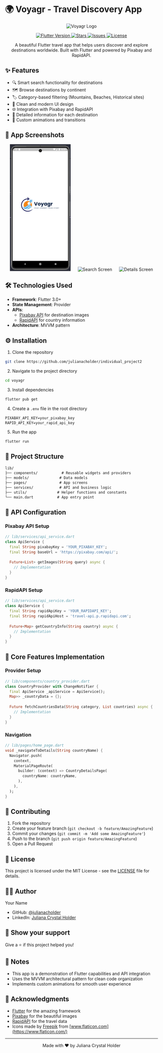 # 🌍 Voyagr - Travel Discovery App

<p align="center">
  <img src="assets/images/voyagr.png" alt="Voyagr Logo" width="200"/>
</p>

<p align="center">
  <a href="https://flutter.dev/">
    <img src="https://img.shields.io/badge/Flutter-3.0+-02569B?logo=flutter" alt="Flutter Version">
  </a>
  <a href="https://github.com/julianacholder/voyagr/stargazers">
    <img src="https://img.shields.io/github/stars/julianacholder/voyagr" alt="Stars">
  </a>
  <a href="https://github.com/julianacholder/voyagr/issues">
    <img src="https://img.shields.io/github/issues/julianacholder/voyagr" alt="Issues">
  </a>
  <a href="LICENSE">
    <img src="https://img.shields.io/github/license/julianacholder/voyagr" alt="License">
  </a>
</p>

<p align="center">
  A beautiful Flutter travel app that helps users discover and explore destinations worldwide. Built with Flutter and powered by Pixabay and RapidAPI.
</p>

## ✨ Features

- 🔍 Smart search functionality for destinations
- 🗺️ Browse destinations by continent
- 🏷️ Category-based filtering (Mountains, Beaches, Historical sites)
- 📱 Clean and modern UI design
- 🌐 Integration with Pixabay and RapidAPI
- 📄 Detailed information for each destination
- 🎨 Custom animations and transitions

## 📱 App Screenshots

<p align="center">
  <img src="/voyagr/assets/images/screenshots/loading.png" width="200" alt="Home Screen"/>
  &nbsp;&nbsp;&nbsp;&nbsp;
  <img src="screenshots/search.png" width="200" alt="Search Screen"/>
  &nbsp;&nbsp;&nbsp;&nbsp;
  <img src="screenshots/details.png" width="200" alt="Details Screen"/>
</p>


## 🛠️ Technologies Used

- **Framework**: Flutter 3.0+
- **State Management**: Provider
- **APIs**: 
  - [Pixabay API](https://pixabay.com/) for destination images
  - [RapidAPI](https://rapidapi.com/) for country information
- **Architecture**: MVVM pattern

## ⚙️ Installation

1. Clone the repository
```bash
git clone https://github.com/julianacholder/individual_project2
```

2. Navigate to the project directory
```bash
cd voyagr
```

3. Install dependencies
```bash
flutter pub get
```

4. Create a `.env` file in the root directory
```env
PIXABAY_API_KEY=your_pixabay_key
RAPID_API_KEY=your_rapid_api_key
```

5. Run the app
```bash
flutter run
```

## 📁 Project Structure

```
lib/
├── components/           # Reusable widgets and providers
├── models/              # Data models
├── pages/               # App screens
├── services/            # API and business logic
├── utils/              # Helper functions and constants
└── main.dart           # App entry point
```

## 🔑 API Configuration

### Pixabay API Setup
```dart
// lib/services/api_service.dart
class ApiService {
  final String pixabayKey = 'YOUR_PIXABAY_KEY';
  final String baseUrl = 'https://pixabay.com/api/';
  
  Future<List> getImages(String query) async {
    // Implementation
  }
}
```

### RapidAPI Setup
```dart
// lib/services/api_service.dart
class ApiService {
  final String rapidApiKey = 'YOUR_RAPIDAPI_KEY';
  final String rapidApiHost = 'travel-api.p.rapidapi.com';
  
  Future<Map> getCountryInfo(String country) async {
    // Implementation
  }
}
```

## 📱 Core Features Implementation

### Provider Setup
```dart
// lib/components/country_provider.dart
class CountryProvider with ChangeNotifier {
  final ApiService _apiService = ApiService();
  Map>> _countryData = {};
  
  Future fetchCountriesData(String category, List countries) async {
    // Implementation
  }
}
```

### Navigation
```dart
// lib/pages/home_page.dart
void _navigateToDetails(String countryName) {
  Navigator.push(
    context,
    MaterialPageRoute(
      builder: (context) => CountryDetailsPage(
        countryName: countryName,
      ),
    ),
  );
}
```

## 🤝 Contributing

1. Fork the repository
2. Create your feature branch (`git checkout -b feature/AmazingFeature`)
3. Commit your changes (`git commit -m 'Add some AmazingFeature'`)
4. Push to the branch (`git push origin feature/AmazingFeature`)
5. Open a Pull Request

## 📝 License

This project is licensed under the MIT License - see the [LICENSE](LICENSE) file for details.

## 👨‍💻 Author

Your Name
- GitHub: [@julianacholder](https://github.com/julianacholder)
- LinkedIn: [Juliana Crystal Holder](https://linkedin.com/in/julianacrystal)

## 🌟 Show your support

Give a ⭐️ if this project helped you!

## 📝 Notes

- This app is a demonstration of Flutter capabilities and API integration
- Uses the MVVM architectural pattern for clean code organization
- Implements custom animations for smooth user experience

## 🙏 Acknowledgments

- [Flutter](https://flutter.dev/) for the amazing framework
- [Pixabay](https://pixabay.com/) for the beautiful images
- [RapidAPI](https://rapidapi.com/) for the travel data
- Icons made by [Freepik](https://www.freepik.com) from [www.flaticon.com](https://www.flaticon.com/)

---

<p align="center">Made with ❤️ by Juliana Crystal Holder</p>
